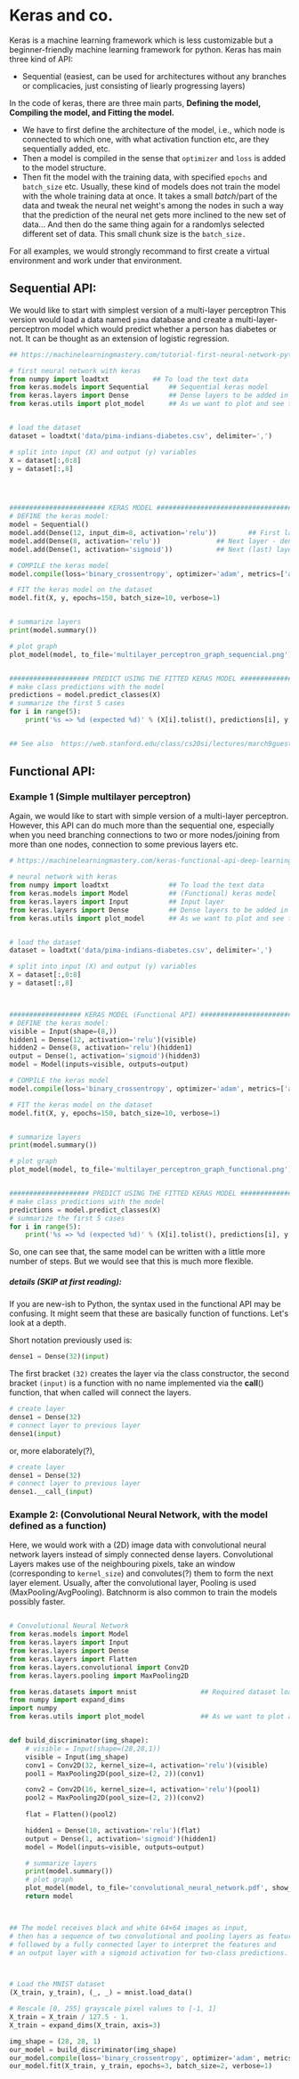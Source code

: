 # Keras and co.

Keras is a machine learning framework which is less customizable but a beginner-friendly machine learning framework for python.
Keras has main three kind of API:
 - Sequential (easiest, can be used for architectures without any branches or complicacies, just consisting of liearly progressing layers)

In the code of keras, there are three main parts, **Defining the model, Compiling the model, and Fitting the model.** 
- We have to first define the architecture of the model, i.e., which node is connected to which one, with what activation function etc, are they sequentially added, etc.
- Then a model is compiled in the sense that `optimizer` and `loss` is added to the model structure.
- Then fit the model with the training data, with specified `epochs` and `batch_size` etc.
Usually, these kind of models does not train the model with the whole training data at once. 
It takes a small *batch*/part of the data and tweak the neural net weight's among the nodes in such a way that 
the prediction of the neural net gets more inclined to the new set of data... And then do the same thing again for a randomlys selected different set of data.
This small chunk size is the `batch_size.`


For all examples, we would strongly recommand to first create a virtual environment and work under that environment.

## Sequential API:
We would like to start with simplest version of a multi-layer perceptron
This version would load a data named `pima` database and create a multi-layer-perceptron model which would predict whether a person has diabetes or not.
It can be thought as an extension of logistic regression.



```python
## https://machinelearningmastery.com/tutorial-first-neural-network-python-keras/

# first neural network with keras
from numpy import loadtxt			## To load the text data
from keras.models import Sequential		## Sequential keras model
from keras.layers import Dense			## Dense layers to be added in the model
from keras.utils import plot_model		## As we want to plot and see the model architecture.


# load the dataset
dataset = loadtxt('data/pima-indians-diabetes.csv', delimiter=',')

# split into input (X) and output (y) variables
X = dataset[:,0:8]
y = dataset[:,8]




######################## KERAS MODEL ###################################
# DEFINE the keras model:
model = Sequential()
model.add(Dense(12, input_dim=8, activation='relu'))		## First layer after the input - dense layer with 12 nodes in this layer
model.add(Dense(8, activation='relu'))				## Next layer - dense layer with 8 nodes and activation fn 'relu'
model.add(Dense(1, activation='sigmoid'))			## Next (last) layer - dense layer with one node (for 0/1 output) , act. fn.: sigmoid

# COMPILE the keras model
model.compile(loss='binary_crossentropy', optimizer='adam', metrics=['accuracy'])

# FIT the keras model on the dataset
model.fit(X, y, epochs=150, batch_size=10, verbose=1)


# summarize layers
print(model.summary())

# plot graph
plot_model(model, to_file='multilayer_perceptron_graph_sequencial.png')


#################### PREDICT USING THE FITTED KERAS MODEL ###################################
# make class predictions with the model
predictions = model.predict_classes(X)
# summarize the first 5 cases
for i in range(5):
	print('%s => %d (expected %d)' % (X[i].tolist(), predictions[i], y[i]))


## See also  https://web.stanford.edu/class/cs20si/lectures/march9guestlecture.pdf
```




## Functional API:

### Example 1 (Simple multilayer perceptron)
Again, we would like to start with simple version of a multi-layer perceptron.
However, this API can do much more than the sequential one,
especially when you need branching connections to two or more nodes/joining from more than one nodes, connection to some previous layers etc. 




```python
# https://machinelearningmastery.com/keras-functional-api-deep-learning/

# neural network with keras
from numpy import loadtxt				## To load the text data
from keras.models import Model			## (Functional) keras model
from keras.layers import Input			## Input layer
from keras.layers import Dense			## Dense layers to be added in the model
from keras.utils import plot_model		## As we want to plot and see the model architecture.


# load the dataset
dataset = loadtxt('data/pima-indians-diabetes.csv', delimiter=',')

# split into input (X) and output (y) variables
X = dataset[:,0:8]
y = dataset[:,8]



################## KERAS MODEL (Functional API) ###########################
# DEFINE the keras model:
visible = Input(shape=(8,))
hidden1 = Dense(12, activation='relu')(visible)
hidden2 = Dense(8, activation='relu')(hidden1)
output = Dense(1, activation='sigmoid')(hidden3)
model = Model(inputs=visible, outputs=output)

# COMPILE the keras model
model.compile(loss='binary_crossentropy', optimizer='adam', metrics=['accuracy'])

# FIT the keras model on the dataset
model.fit(X, y, epochs=150, batch_size=10, verbose=1)


# summarize layers
print(model.summary())

# plot graph
plot_model(model, to_file='multilayer_perceptron_graph_functional.png')


#################### PREDICT USING THE FITTED KERAS MODEL ###################################
# make class predictions with the model
predictions = model.predict_classes(X)
# summarize the first 5 cases
for i in range(5):
	print('%s => %d (expected %d)' % (X[i].tolist(), predictions[i], y[i]))


```
So, one can see that, the same model can be written with a little more number of steps. But we would see that this is much more flexible.




##### details (SKIP at first reading):
If you are new-ish to Python, the syntax used in the functional API may be confusing.
It might seem that these are basically function of functions. Let's look at a depth.

Short notation previously used is:
```python
dense1 = Dense(32)(input)
```

The first bracket `(32)` creates the layer via the class constructor, the second bracket `(input)` is a function with no name implemented via the __call__() function, that when called will connect the layers.
```python
# create layer
dense1 = Dense(32)
# connect layer to previous layer
dense1(input)
```

or, more elaborately(?), 
```python
# create layer
dense1 = Dense(32)
# connect layer to previous layer
dense1.__call_(input)
```




### Example 2: (Convolutional Neural Network, with the model defined as a function)

Here, we would work with a (2D) image data with convolutional neural network layers instead of simply connected dense layers. 
Convolutional Layers makes use of the neighbouring pixels, take an window (corresponding to `kernel_size`) and convolutes(?) them to form the next layer element.
Usually, after the convolutional layer, Pooling is used (MaxPooling/AvgPooling). Batchnorm is also common to train the models possibly faster.



```python

# Convolutional Neural Network
from keras.models import Model
from keras.layers import Input
from keras.layers import Dense
from keras.layers import Flatten
from keras.layers.convolutional import Conv2D
from keras.layers.pooling import MaxPooling2D

from keras.datasets import mnist				## Required dataset load
from numpy import expand_dims
import numpy
from keras.utils import plot_model				## As we want to plot and see the model architecture.


def build_discriminator(img_shape):
	# visible = Input(shape=(28,28,1))
	visible = Input(img_shape)
	conv1 = Conv2D(32, kernel_size=4, activation='relu')(visible)
	pool1 = MaxPooling2D(pool_size=(2, 2))(conv1)

	conv2 = Conv2D(16, kernel_size=4, activation='relu')(pool1)
	pool2 = MaxPooling2D(pool_size=(2, 2))(conv2)
	
	flat = Flatten()(pool2)

	hidden1 = Dense(10, activation='relu')(flat)
	output = Dense(1, activation='sigmoid')(hidden1)
	model = Model(inputs=visible, outputs=output)

	# summarize layers
	print(model.summary())
	# plot graph
	plot_model(model, to_file='convolutional_neural_network.pdf', show_shapes=True, show_layer_names=True)
	return model



## The model receives black and white 64×64 images as input, 
# then has a sequence of two convolutional and pooling layers as feature extractors, 
# followed by a fully connected layer to interpret the features and 
# an output layer with a sigmoid activation for two-class predictions.



# Load the MNIST dataset
(X_train, y_train), (_, _) = mnist.load_data()

# Rescale [0, 255] grayscale pixel values to [-1, 1]
X_train = X_train / 127.5 - 1.
X_train = expand_dims(X_train, axis=3)

img_shape = (28, 28, 1)
our_model = build_discriminator(img_shape)
our_model.compile(loss='binary_crossentropy', optimizer='adam', metrics=['accuracy'])
our_model.fit(X_train, y_train, epochs=3, batch_size=2, verbose=1)


```




